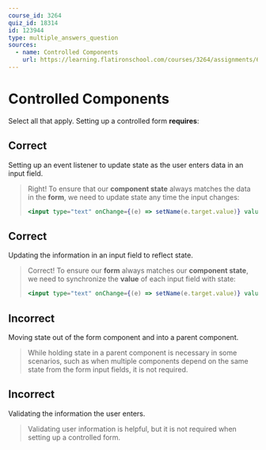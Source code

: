 ```yaml
---
course_id: 3264
quiz_id: 18314
id: 123944
type: multiple_answers_question
sources:
  - name: Controlled Components
    url: https://learning.flatironschool.com/courses/3264/assignments/68041
---
```


# Controlled Components

Select all that apply. Setting up a controlled form **requires**:

## Correct

Setting up an event listener to update state as the user enters data in an input
field.

> Right! To ensure that our **component state** always matches the data in the
> **form**, we need to update state any time the input changes:
>
> ```jsx
> <input type="text" onChange={(e) => setName(e.target.value)} value={name} />
> ```

## Correct

Updating the information in an input field to reflect state.

> Correct! To ensure our **form** always matches our **component state**, we
> need to synchronize the **value** of each input field with state:
>
> ```jsx
> <input type="text" onChange={(e) => setName(e.target.value)} value={name} />
> ```

## Incorrect

Moving state out of the form component and into a parent component.

> While holding state in a parent component is necessary in some scenarios, such
> as when multiple components depend on the same state from the form input
> fields, it is not required.

## Incorrect

Validating the information the user enters.

> Validating user information is helpful, but it is not required when setting up
> a controlled form.
